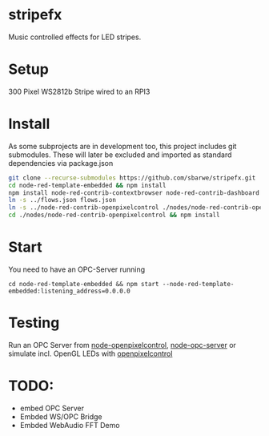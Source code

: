 # stripefx
Music controlled effects for LED stripes.
# Setup

300 Pixel WS2812b Stripe wired to an RPI3 
<embed schematic here>
# Install

As some subprojects are in development too, this project 
includes git submodules. These will later be excluded and
imported as standard dependencies via package.json

```bash
git clone --recurse-submodules https://github.com/sbarwe/stripefx.git 
cd node-red-template-embedded && npm install
npm install node-red-contrib-contextbrowser node-red-contrib-dashboard node-red-contrib-curve
ln -s ../flows.json flows.json
ln -s ../node-red-contrib-openpixelcontrol ./nodes/node-red-contrib-openpixelcontrol
cd ./nodes/node-red-contrib-openpixelcontrol && npm install
```

# Start

You need to have an OPC-Server running

```
cd node-red-template-embedded && npm start --node-red-template-embedded:listening_address=0.0.0.0
```
# Testing

Run an OPC Server from [node-openpixelcontrol](https://github.com/beyondscreen/node-openpixelcontrol),
[node-opc-server](https://github.com/bbx10/node-opc-server)
or simulate incl. OpenGL LEDs with [openpixelcontrol](https://github.com/zestyping/openpixelcontrol)
# TODO:
- embed OPC Server
- Embded WS/OPC Bridge
- Embded WebAudio FFT Demo